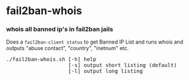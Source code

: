 # fail2ban-whois
### whois all banned ip's in fail2ban jails

Does a <code>fail2ban-client status</code> to get Banned IP List and runs whois and outputs "abuse contact", "country", "inetnum" etc.

<pre>
./fail2ban-whois.sh [-h] help
                    [-s] output short listing (default)
                    [-l] output long listing
</pre>
